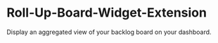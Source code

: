 # Roll-Up-Board-Widget-Extension
Display an aggregated view of your backlog board on your dashboard.
